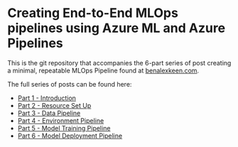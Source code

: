 # Creating End-to-End MLOps pipelines using Azure ML and Azure Pipelines

This is the git repository that accompanies the 6-part series of post creating a minimal, repeatable MLOps Pipeline found at [benalexkeen.com](https://benalexkeen.com/creating-end-to-end-mlops-pipelines-using-azure-ml-and-azure-pipelines-part-1/).

The full series of posts can be found here:
- [Part 1 - Introduction](https://benalexkeen.com/creating-end-to-end-mlops-pipelines-using-azure-ml-and-azure-pipelines-part-1/)
- [Part 2 - Resource Set Up](https://benalexkeen.com/creating-end-to-end-mlops-pipelines-using-azure-ml-and-azure-pipelines-part-2/)
- [Part 3 - Data Pipeline](https://benalexkeen.com/creating-end-to-end-mlops-pipelines-using-azure-ml-and-azure-pipelines-part-3/)
- [Part 4 - Environment Pipeline](https://benalexkeen.com/creating-end-to-end-mlops-pipelines-using-azure-ml-and-azure-pipelines-part-4/)
- [Part 5 - Model Training Pipeline](https://benalexkeen.com/creating-end-to-end-mlops-pipelines-using-azure-ml-and-azure-pipelines-part-5/)
- [Part 6 - Model Deployment Pipeline](https://benalexkeen.com/creating-end-to-end-mlops-pipelines-using-azure-ml-and-azure-pipelines-part-6/)
